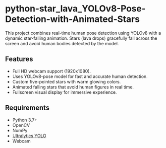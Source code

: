 # python-star_lava_YOLOv8-Pose-Detection-with-Animated-Stars

This project combines real-time human pose detection using YOLOv8 with a dynamic star-falling animation. Stars (lava drops) gracefully fall across the screen and avoid human bodies detected by the model.

##  Features

- Full HD webcam support (1920x1080).
- Uses YOLOv8-pose model for fast and accurate human detection.
- Custom five-pointed stars with warm glowing colors.
- Animated falling stars that avoid human figures in real time.
- Fullscreen visual display for immersive experience.

##  Requirements

- Python 3.7+
- OpenCV
- NumPy
- [Ultralytics YOLO](https://github.com/ultralytics/ultralytics)
- Webcam

